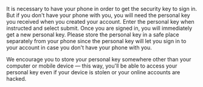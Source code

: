 It is necessary to have your phone in order to get the security key to sign in. But if you don't have your phone with you, you will need the personal key you received when you created your account. Enter the personal key when instructed and select submit. Once you are signed in, you will immediately get a new personal key. Please store the personal key in a safe place separately from your phone since the personal key will let you sign in to your account in case you don't have your phone with you.

We encourage you to store your personal key somewhere other than your computer or mobile device — this way, you'll be able to access your personal key even if your device is stolen or your online accounts are hacked.
